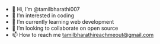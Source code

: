 - 👋 Hi, I’m @tamilbharathi007
- 👀 I’m interested in coding
- 🌱 I’m currently learning  web development
- 💞️ I’m looking to collaborate on open source
- 📫 How to reach me tamilbharathireachmeout@gmail.com

<!---
tamilbharathi007/tamilbharathi007 is a ✨ special ✨ repository because its `README.md` (this file) appears on your GitHub profile.
You can click the Preview link to take a look at your changes.
--->
